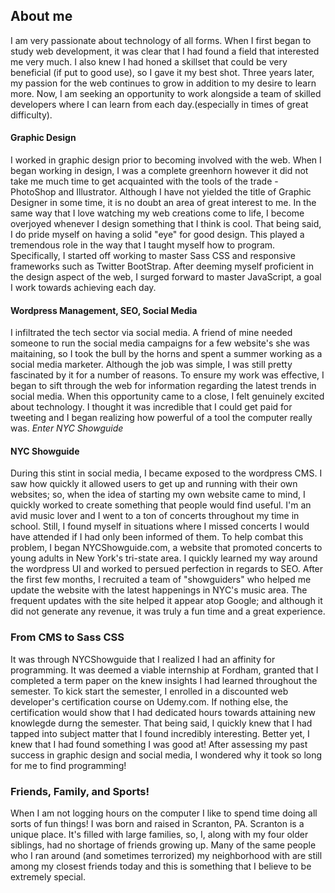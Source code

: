 ## About me
I am very passionate about technology of all forms. When I first began to study web development, it was clear that I had found a field that interested me very much. I also knew I had honed a skillset that could be very beneficial (if put to good use), so I gave it my best shot. Three years later, my passion for the web continues to grow in addition to my desire to learn more. Now, I am seeking an opportunity to work alongside a team of skilled developers where I can learn from each day.(especially in times of great difficulty). 

#### Graphic Design
I worked in graphic design prior to becoming involved with the web. When I began working in design, I was a complete greenhorn however it did not take me much time to get acquainted with the tools of the trade - PhotoShop and Illustrator. Although I have not yielded the title of Graphic Designer in some time, it is no doubt an area of great interest to me. In the same way that I love watching my web creations come to life, I become overjoyed whenever I design something that I think is cool. That being said, I do pride myself on having a solid "eye" for good design. This played a tremendous role in the way that I taught myself how to program. Specifically, I started off working to master Sass CSS and responsive frameworks such as Twitter BootStrap. After deeming myself proficient in the design aspect of the web, I surged forward to master JavaScript, a goal I work towards achieving each day. 


#### Wordpress Management, SEO, Social Media
I infiltrated the tech sector via social media. A friend of mine needed someone to run the social media campaigns for a few website's she was maitaining, so I took the bull by the horns and spent a summer working as a social media marketer. Although the job was simple, I was still pretty fascinated by it for a number of reasons. To ensure my work was effective, I began to sift through the web for information regarding the latest trends in social media. When this opportunity came to a close, I felt genuinely excited about technology. I thought it was incredible that I could get paid for tweeting and I began realizing how powerful of a tool the computer really was. *Enter NYC Showguide*


#### NYC Showguide
During this stint in social media, I became exposed to the wordpress CMS. I saw how quickly it allowed users to get up and running with their own websites; so, when the idea of starting my own website came to mind, I quickly worked to create something that people would find useful. I'm an avid music lover and I went to a ton of concerts throughout my time in school. Still, I found myself in situations where I missed concerts I would have attended if I had only been informed of them. To help combat this problem, I began NYCShowguide.com, a website that promoted concerts to young adults in New York's tri-state area. I quickly learned my way around the wordpress UI and worked to persued perfection in regards to SEO. After the first few months, I recruited a team of "showguiders" who helped me update the website with the latest happenings in NYC's music area. The frequent updates with the site helped it appear atop Google; and although it did not generate any revenue, it was truly a fun time and a great experience. 


### From CMS to Sass CSS
It was through NYCShowguide that I realized I had an affinity for programming. It was deemed a viable internship at Fordham, granted that I completed a term paper on the knew insights I had learned throughout the semester. To kick start the semester, I enrolled in a discounted web developer's certification course on Udemy.com. If nothing else, the certification would show that I had dedicated hours towards attaining new knowlegde durng the semester. That being said, I quickly knew that I had tapped into subject matter that I found incredibly interesting. Better yet, I knew that I had found something I was good at! After assessing my past success in graphic design and social media, I wondered why it took so long for me to find programming!




### Friends, Family, and Sports!
When I am not logging hours on the computer I like to spend time doing all sorts of fun things! I was born and raised in Scranton, PA. Scranton is a unique place. It's filled with large families, so, I, along with my four older siblings, had no shortage of friends growing up. Many of the same people who I ran around (and sometimes terrorized) my neighborhood with are still among my closest friends today and this is something that I believe to be extremely special. 